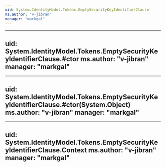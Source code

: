 ```yaml
---
uid: System.IdentityModel.Tokens.EmptySecurityKeyIdentifierClause
ms.author: "v-jibran"
manager: "markgal"
---
```


---
uid: System.IdentityModel.Tokens.EmptySecurityKeyIdentifierClause.#ctor
ms.author: "v-jibran"
manager: "markgal"
---

---
uid: System.IdentityModel.Tokens.EmptySecurityKeyIdentifierClause.#ctor(System.Object)
ms.author: "v-jibran"
manager: "markgal"
---

---
uid: System.IdentityModel.Tokens.EmptySecurityKeyIdentifierClause.Context
ms.author: "v-jibran"
manager: "markgal"
---
